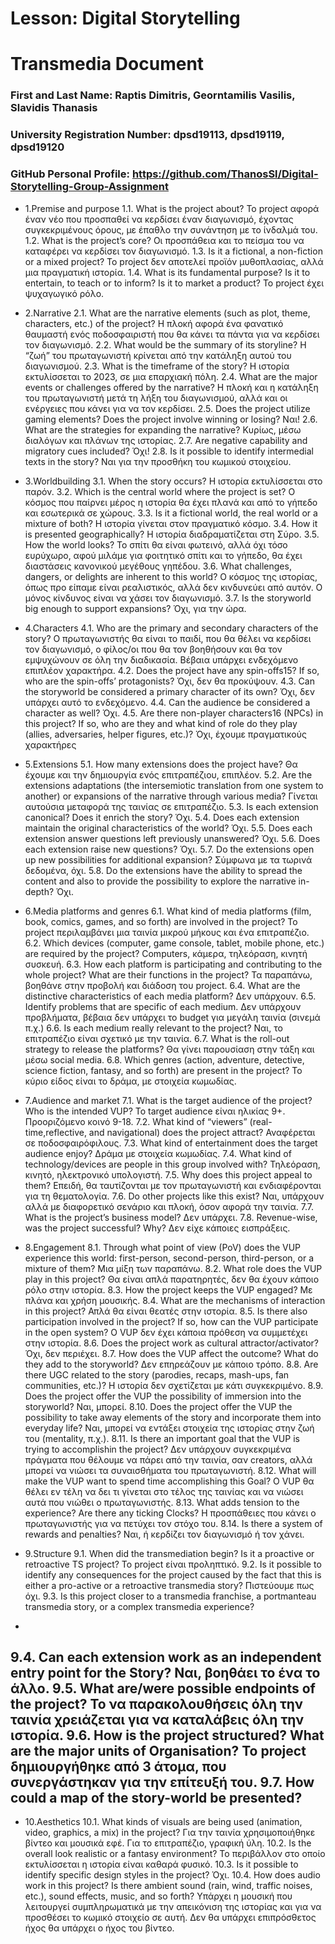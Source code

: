# Lesson: Digital Storytelling
# Transmedia Document

### First and Last Name: Raptis Dimitris, Georntamilis Vasilis, Slavidis Thanasis
### University Registration Number: dpsd19113, dpsd19119, dpsd19120
### GitHub Personal Profile: https://github.com/ThanosSl/Digital-Storytelling-Group-Assignment

* 1.Premise and purpose
1.1. What is the project about?
Το project αφορά έναν νέο που προσπαθεί να κερδίσει έναν διαγωνισμό, έχοντας
συγκεκριμένους όρους, με έπαθλο την συνάντηση με το ίνδαλμά του.
1.2. What is the project’s core?
Οι προσπάθεια και το πείσμα του να καταφέρει να κερδίσει τον διαγωνισμό.
1.3. Is it a fictional, a non-fiction or a mixed project?
Το project δεν αποτελεί προϊόν μυθοπλασίας, αλλά μια πραγματική ιστορία.
1.4. What is its fundamental purpose? Is it to entertain, to teach or to inform? Is it to
market a product?
Το project έχει ψυχαγωγικό ρόλο.

* 2.Narrative
2.1. What are the narrative elements (such as plot, theme, characters, etc.) of the project?
Η πλοκή αφορά ένα φανατικό θαυμαστή ενός ποδοσφαιριστή που θα κάνει τα πάντα για να
κερδίσει τον διαγωνισμό.
2.2. What would be the summary of its storyline?
Η “ζωή” του πρωταγωνιστή κρίνεται από την κατάληξη αυτού του διαγωνισμού.
2.3. What is the timeframe of the story?
Η ιστορία εκτυλίσσεται το 2023, σε μια επαρχιακή πόλη.
2.4. What are the major events or challenges offered by the narrative?
Η πλοκή και η κατάληξη του πρωταγωνιστή μετά τη λήξη του διαγωνισμού, αλλά και οι
ενέργειες που κάνει για να τον κερδίσει.
2.5. Does the project utilize gaming elements? Does the project involve winning or losing?
Ναι!
2.6. What are the strategies for expanding the narrative?
Κυρίως, μέσω διαλόγων και πλάνων της ιστορίας.
2.7. Are negative capability and migratory cues included?
Όχι!
2.8. Is it possible to identify intermedial texts in the story?
Ναι για την προσθήκη του κωμικού στοιχείου.

* 3.Worldbuilding
3.1. When the story occurs?
Η ιστορία εκτυλίσσεται στο παρόν.
3.2. Which is the central world where the project is set?
Ο κόσμος που παίρνει μέρος η ιστορία θα έχει πλανά και από το γήπεδο και εσωτερικά σε
χώρους.
3.3. Is it a fictional world, the real world or a mixture of both?
Η ιστορία γίνεται στον πραγματικό κόσμο.
3.4. How it is presented geographically?
Η ιστορία διαδραματίζεται στη Σύρο.
3.5. How the world looks?
Το σπίτι θα είναι φωτεινό, αλλά όχι τόσο ευρύχωρο, αφού μιλάμε για φοιτητικό σπίτι και το
γήπεδο, θα έχει διαστάσεις κανονικού μεγέθους γηπέδου.
3.6. What challenges, dangers, or delights are inherent to this world?
Ο κόσμος της ιστορίας, όπως προ είπαμε είναι ρεαλιστικός, αλλά δεν κινδυνεύει από αυτόν.
Ο μόνος κίνδυνος είναι να χάσει τον διαγωνισμό.
3.7. Is the storyworld big enough to support expansions?
Όχι, για την ώρα.

* 4.Characters
4.1. Who are the primary and secondary characters of the story?
Ο πρωταγωνιστής θα είναι το παιδί, που θα θέλει να κερδίσει τον διαγωνισμό, ο φίλος/οι
που θα τον βοηθήσουν και θα τον εμψυχώνουν σε όλη την διαδικασία. Βέβαια υπάρχει
ενδεχόμενο επιπλέον χαρακτήρα.
4.2. Does the project have any spin-offs15? If so, who are the spin-offs’ protagonists?
Όχι, δεν θα προκύψουν.
4.3. Can the storyworld be considered a primary character of its own?
Όχι, δεν υπάρχει αυτό το ενδεχόμενο.
4.4. Can the audience be considered a character as well?
Όχι.
4.5. Are there non-player characters16 (NPCs) in this project? If so, who are they and what
kind of role do they play (allies, adversaries, helper figures, etc.)?
Όχι, έχουμε πραγματικούς χαρακτήρες

* 5.Extensions
5.1. How many extensions does the project have?
Θα έχουμε και την δημιουργία ενός επιτραπέζιου, επιπλέον.
5.2. Are the extensions adaptations (the intersemiotic translation from one system to
another) or expansions of the narrative through various media?
Γίνεται αυτούσια μεταφορά της ταινίας σε επιτραπέζιο.
5.3. Is each extension canonical? Does it enrich the story?
Όχι.
5.4. Does each extension maintain the original characteristics of the world?
Όχι.
5.5. Does each extension answer questions left previously unanswered?
Όχι.
5.6. Does each extension raise new questions?
Όχι.
5.7. Do the extensions open up new possibilities for additional expansion?
Σύμφωνα με τα τωρινά δεδομένα, όχι.
5.8. Do the extensions have the ability to spread the content and also to provide the
possibility to explore the narrative in-depth?
Όχι.

* 6.Media platforms and genres
6.1. What kind of media platforms (film, book, comics, games, and so forth) are involved in
the project?
Το project περιλαμβάνει μια ταινία μικρού μήκους και ένα επιτραπέζιο.
6.2. Which devices (computer, game console, tablet, mobile phone, etc.) are required by
the project?
Computers, κάμερα, τηλεόραση, κινητή συσκευή.
6.3. How each platform is participating and contributing to the whole project? What are
their functions in the project?
Τα παραπάνω, βοηθάνε στην προβολή και διάδοση του project.
6.4. What are the distinctive characteristics of each media platform?
Δεν υπάρχουν.
6.5. Identify problems that are specific of each medium.
Δεν υπάρχουν προβλήματα, βέβαια δεν υπάρχει το budget για μεγάλη ταινία (σινεμά π.χ.)
6.6. Is each medium really relevant to the project?
Ναι, το επιτραπέζιο είναι σχετικό με την ταινία.
6.7. What is the roll-out strategy to
release the platforms?
Θα γίνει παρουσίαση στην τάξη και μέσω social media.
6.8. Which genres (action, adventure, detective, science fiction, fantasy,
and so forth) are present in the project?
Το κύριο είδος είναι το δράμα, με στοιχεία κωμωδίας.

* 7.Audience and market
7.1. What is the target audience of the project? Who is the intended VUP?
Το target audience είναι ηλικίας 9+. Προοριζόμενο κοινό 9-18.
7.2. What kind of “viewers” (real-time,reflective, and navigational) does the project
attract?
Αναφέρεται σε ποδοσφαιρόφιλους.
7.3. What kind of entertainment does the target audience enjoy?
Δράμα με στοιχεία κωμωδίας.
7.4. What kind of technology/devices are people in this group involved with?
Τηλεόραση, κινητό, ηλεκτρονικό υπολογιστή.
7.5. Why does this project appeal to them?
Επειδή, θα ταυτίζονται με τον πρωταγωνιστή και ενδιαφέρονται για τη θεματολογία.
7.6. Do other projects like this exist?
Ναι, υπάρχουν αλλά με διαφορετικό σενάριο και πλοκή, όσον αφορά την ταινία.
7.7. What is the project’s business model?
Δεν υπάρχει.
7.8. Revenue-wise, was the project successful? Why?
Δεν είχε κάποιες εισπράξεις.

* 8.Engagement
8.1. Through what point of view (PoV) does the VUP experience this world: first-person,
second-person, third-person, or a mixture of them?
Μια μίξη των παραπάνω.
8.2. What role does the VUP play in this project?
Θα είναι απλά παρατηρητές, δεν θα έχουν κάποιο ρόλο στην ιστορία.
8.3. How the project keeps the VUP engaged?
Με πλάνα και χρήση μουσικής.
8.4. What are the mechanisms of interaction in this project?
Απλά θα είναι θεατές στην ιστορία.
8.5. Is there also participation involved in the project? If so, how can the VUP participate in
the open system?
Ο VUP δεν έχει κάποια πρόθεση να συμμετέχει στην ιστορία.
8.6. Does the project work as cultural attractor/activator?
Όχι, δεν περιέχει.
8.7. How does the VUP affect the outcome? What do they add to the storyworld?
Δεν επηρεάζουν με κάποιο τρόπο.
8.8. Are there UGC related to the story (parodies, recaps, mash-ups, fan communities,
etc.)?
Η ιστορία δεν σχετίζεται με κάτι συγκεκριμένο.
8.9. Does the project offer the VUP the possibility of immersion into the storyworld?
Ναι, μπορεί.
8.10. Does the project offer the VUP the possibility to take away elements of the story and
incorporate them into everyday life?
Ναι, μπορεί να εντάξει στοιχεία της ιστορίας στην ζωή του (mentality, π.χ.).
8.11. Is there an important goal that the VUP is trying to accomplishin the project?
Δεν υπάρχουν συγκεκριμένα πράγματα που θέλουμε να πάρει από την ταινία, σαν creators,
αλλά μπορεί να νιώσει τα συναισθήματα του πρωταγωνιστή.
8.12. What will make the VUP want to spend time accomplishing this Goal?
Ο VUP θα θέλει εν τέλη να δει τι γίνεται στο τέλος της ταινίας και να νιώσει αυτά που
νιώθει ο πρωταγωνιστής.
8.13. What adds tension to the experience? Are there any ticking Clocks?
Η προσπάθειες που κάνει ο πρωταγωνιστής για να πετύχει τον στόχο του.
8.14. Is there a system of rewards and penalties?
Ναι, ή κερδίζει τον διαγωνισμό ή τον χάνει.

* 9.Structure
9.1. When did the transmediation begin? Is it a proactive or retroactive TS
project?
Το project είναι προληπτικό.
9.2. Is it possible to identify any consequences for the project caused by
the fact that this is either a pro-active or a retroactive transmedia story?
Πιστεύουμε πως όχι.
9.3. Is this project closer to a transmedia franchise, a portmanteau transmedia story, or a
complex transmedia experience?
-
9.4. Can each extension work as an independent entry point for the Story?
Ναι, βοηθάει το ένα το άλλο.
9.5. What are/were possible endpoints of the project?
Το να παρακολουθήσεις όλη την ταινία χρειάζεται για να καταλάβεις όλη την ιστορία.
9.6. How is the project structured? What are the major units of
Organisation?
Το project δημιουργήθηκε από 3 άτομα, που συνεργάστηκαν για την επίτευξή του.
9.7. How could a map of the story-world be presented?
-

* 10.Aesthetics
10.1. What kinds of visuals are being used (animation, video, graphics, a mix) in the
project?
Για την ταινία χρησιμοποιήθηκε βίντεο και μουσικά εφέ. Για το επιτραπέζιο, γραφική ύλη.
10.2. Is the overall look realistic or a fantasy environment?
Το περιβάλλον στο οποίο εκτυλίσσεται η ιστορία είναι καθαρά φυσικό.
10.3. Is it possible to identify specific design styles in the project?
Όχι.
10.4. How does audio work in this project? Is there ambient sound (rain, wind, traffic
noises, etc.), sound effects, music, and so forth?
Υπάρχει η μουσική που λειτουργεί συμπληρωματικά με την απεικόνιση της ιστορίας και για
να προσθέσει το κωμικό στοιχείο σε αυτή. Δεν θα υπάρχει επιπρόσθετος ήχος θα υπάρχει ο
ήχος του βίντεο.

